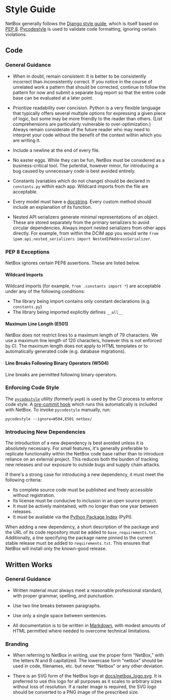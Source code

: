 # Style Guide

NetBox generally follows the [Django style guide](https://docs.djangoproject.com/en/stable/internals/contributing/writing-code/coding-style/), which is itself based on [PEP 8](https://www.python.org/dev/peps/pep-0008/). [Pycodestyle](https://github.com/pycqa/pycodestyle) is used to validate code formatting, ignoring certain violations.

## Code

### General Guidance

* When in doubt, remain consistent: It is better to be consistently incorrect than inconsistently correct. If you notice in the course of unrelated work a pattern that should be corrected, continue to follow the pattern for now and submit a separate bug report so that the entire code base can be evaluated at a later point.

* Prioritize readability over concision. Python is a very flexible language that typically offers several multiple options for expressing a given piece of logic, but some may be more friendly to the reader than others. (List comprehensions are particularly vulnerable to over-optimization.) Always remain considerate of the future reader who may need to interpret your code without the benefit of the context within which you are writing it.

* Include a newline at the end of every file.

* No easter eggs. While they can be fun, NetBox must be considered as a business-critical tool. The potential, however minor, for introducing a bug caused by unnecessary code is best avoided entirely.

* Constants (variables which do not change) should be declared in `constants.py` within each app. Wildcard imports from the file are acceptable.

* Every model must have a [docstring](https://peps.python.org/pep-0257/). Every custom method should include an explanation of its function.

* Nested API serializers generate minimal representations of an object. These are stored separately from the primary serializers to avoid circular dependencies. Always import nested serializers from other apps directly. For example, from within the DCIM app you would write `from ipam.api.nested_serializers import NestedIPAddressSerializer`.

### PEP 8 Exceptions

NetBox ignores certain PEP8 assertions. These are listed below.

#### Wildcard Imports

Wildcard imports (for example, `from .constants import *`) are acceptable under any of the following conditions:

* The library being import contains only constant declarations (e.g. `constants.py`)
* The library being imported explicitly defines `__all__`

#### Maximum Line Length (E501)

NetBox does not restrict lines to a maximum length of 79 characters. We use a maximum line length of 120 characters, however this is not enforced by CI. The maximum length does not apply to HTML templates or to automatically generated code (e.g. database migrations).

#### Line Breaks Following Binary Operators (W504)

Line breaks are permitted following binary operators.

### Enforcing Code Style

The [`pycodestyle`](https://pypi.org/project/pycodestyle/) utility (formerly `pep8`) is used by the CI process to enforce code style. A [pre-commit hook](./getting-started.md#2-enable-pre-commit-hooks) which runs this automatically is included with NetBox. To invoke `pycodestyle` manually, run:

```
pycodestyle --ignore=W504,E501 netbox/
```

### Introducing New Dependencies

The introduction of a new dependency is best avoided unless it is absolutely necessary. For small features, it's generally preferable to replicate functionality within the NetBox code base rather than to introduce reliance on an external project. This reduces both the burden of tracking new releases and our exposure to outside bugs and supply chain attacks.

If there's a strong case for introducing a new dependency, it must meet the following criteria:

* Its complete source code must be published and freely accessible without registration.
* Its license must be conducive to inclusion in an open source project.
* It must be actively maintained, with no longer than one year between releases.
* It must be available via the [Python Package Index](https://pypi.org/) (PyPI).

When adding a new dependency, a short description of the package and the URL of its code repository must be added to `base_requirements.txt`. Additionally, a line specifying the package name pinned to the current stable release must be added to `requirements.txt`. This ensures that NetBox will install only the known-good release.

## Written Works

### General Guidance

* Written material must always meet a reasonable professional standard, with proper grammar, spelling, and punctuation.

* Use two line breaks between paragraphs.

* Use only a single space between sentences.

* All documentation is to be written in [Markdown](../reference/markdown.md), with modest amounts of HTML permitted where needed to overcome technical limitations.

### Branding

* When referring to NetBox in writing, use the proper form "NetBox," with the letters N and B capitalized. The lowercase form "netbox" should be used in code, filenames, etc. but never "Netbox" or any other deviation.

* There is an SVG form of the NetBox logo at [docs/netbox_logo.svg](../netbox_logo.svg). It is preferred to use this logo for all purposes as it scales to arbitrary sizes without loss of resolution. If a raster image is required, the SVG logo should be converted to a PNG image of the prescribed size.
